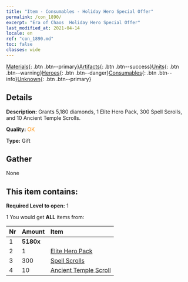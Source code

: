 ```yaml
---
title: "Item - Consumables - Holiday Hero Special Offer"
permalink: /con_1890/
excerpt: "Era of Chaos  Holiday Hero Special Offer"
last_modified_at: 2021-04-14
locale: en
ref: "con_1890.md"
toc: false
classes: wide
---
```

 [Materials](/Items/){: .btn .btn--primary}[Artifacts](/Items/Artifacts/){: .btn .btn--success}[Units](/Items/Units/){: .btn .btn--warning}[Heroes](/Items/Heroes/){: .btn .btn--danger}[Consumables](/Items/Consumables/){: .btn .btn--info}[Unknown](/Items/Unknown/){: .btn .btn--primary}

## Details
 **Description:** Grants 5,180 diamonds, 1 Elite Hero Pack, 300 Spell Scrolls, and 10 Ancient Temple Scrolls.

 **Quality:** <span style="color: #FF8C00">OK</span>

 **Type:** Gift

## Gather

  None

## This item contains:

 **Required Level to open:** 1

 1 You would get **ALL** items  from:

  | Nr | Amount |     Item    |
  |:---|:-------|:------------|
  | 1 |  **5180x** | <i class="fas fa-gem"/> |  | 
  | 2 | 1 | [Elite Hero Pack](/Items/con_1883/) | 
  | 3 | 300 | [Spell Scrolls](/Items/con_694/) | 
  | 4 | 10 | [Ancient Temple Scroll](/Items/con_697/) | 
